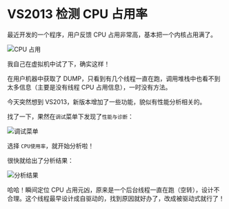 # VS2013 检测 CPU 占用率


最近开发的一个程序，用户反馈 CPU 占用非常高，基本把一个内核占用满了。

![CPU 占用](https://fangr-cc-image.oss-cn-beijing.aliyuncs.com/18-8-16/10993914.jpg)

我自己在虚拟机中试了下，确实这样！

<!--more-->

在用户机器中获取了 DUMP，只看到有几个线程一直在跑，调用堆栈中也看不到太多信息（主要是没有线程 CPU 占用信息），一时没有方法。

今天突然想到 VS2013，新版本增加了一些功能，貌似有性能分析相关的。

找了一下，果然在`调试`菜单下发现了`性能与诊断`：

![调试菜单](https://fangr-cc-image.oss-cn-beijing.aliyuncs.com/18-8-16/13597794.jpg)

选择 `CPU使用率`，就开始分析啦！

很快就给出了分析结果：

![分析结果](https://fangr-cc-image.oss-cn-beijing.aliyuncs.com/18-8-16/34785051.jpg)

哈哈！瞬间定位 CPU 占用元凶，原来是一个后台线程一直在跑（空转），设计不合理。这个线程最早设计成自驱动的，找到原因就好办了，改成被驱动式就行了！

